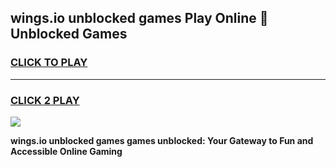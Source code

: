 
## wings.io unblocked games Play Online 👋 Unblocked Games
<h3>
<a href="https://premium.freeplayer.one?title=wings.io_unblocked_games&ref=19F">CLICK TO PLAY</a></h3>
<hr>

<h3>
<a href="https://premium.freeplayer.one?title=wings.io_unblocked_games&ref=19F">CLICK 2 PLAY</a>
  
</h3>

<a href="https://premium.freeplayer.one?title=wings.io_unblocked_games&ref=19F"><img src="https://clearcache.store/games.png"></a>


**wings.io unblocked games games unblocked: Your Gateway to Fun and Accessible Online Gaming**
